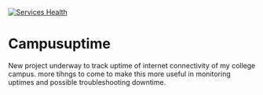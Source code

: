 [![Services Health](https://pweg1967ustd.montastic.io/badge)](https://pweg1967ustd.montastic.io)
# Campusuptime
New project underway to track uptime of internet connectivity of my college campus. more tihngs to come to make this more useful in monitoring uptimes and possible troubleshooting downtime.
